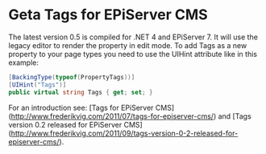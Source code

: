 Geta Tags for EPiServer CMS
====

The latest version 0.5 is compiled for .NET 4 and EPiServer 7. It will use the legacy editor to render the property in edit mode. To add Tags as a new property to your page types you need to use the UIHint attribute like in this example:
```csharp
[BackingType(typeof(PropertyTags))]
[UIHint("Tags")]
public virtual string Tags { get; set; }
```

For an introduction see: [Tags for EPiServer CMS] (http://www.frederikvig.com/2011/07/tags-for-episerver-cms/) and [Tags version 0.2 released for EPiServer CMS] (http://www.frederikvig.com/2011/09/tags-version-0-2-released-for-episerver-cms/).